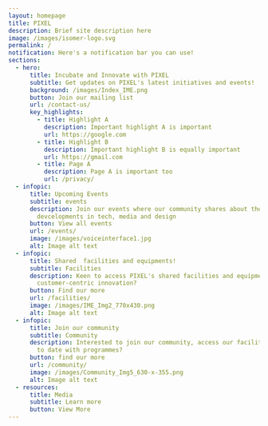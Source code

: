 ```yaml
---
layout: homepage
title: PIXEL
description: Brief site description here
image: /images/isomer-logo.svg
permalink: /
notification: Here's a notification bar you can use!
sections:
  - hero:
      title: Incubate and Innovate with PIXEL
      subtitle: Get updates on PIXEL's latest initiatives and events!
      background: /images/Index_IME.png
      button: Join our mailing list
      url: /contact-us/
      key_highlights:
        - title: Highlight A
          description: Important highlight A is important
          url: https://google.com
        - title: Highlight B
          description: Important highlight B is equally important
          url: https://gmail.com
        - title: Page A
          description: Page A is important too
          url: /privacy/
  - infopic:
      title: Upcoming Events
      subtitle: events
      description: Join our events where our community shares about the latest
        devcelopments in tech, media and design
      button: View all events
      url: /events/
      image: /images/voiceinterface1.jpg
      alt: Image alt text
  - infopic:
      title: Shared  facilities and equipments!
      subtitle: Facilities
      description: Keen to access PIXEL's shared facilities and equipments for
        customer-centric innovation?
      button: Find our more
      url: /facilities/
      image: /images/IME_Img2_770x430.png
      alt: Image alt text
  - infopic:
      title: Join our community
      subtitle: Community
      description: Interested to join our community, access our facilities and keep up
        to date with programmes?
      button: find our more
      url: /community/
      image: /images/Community_Img5_630-x-355.png
      alt: Image alt text
  - resources:
      title: Media
      subtitle: Learn more
      button: View More
---
```


